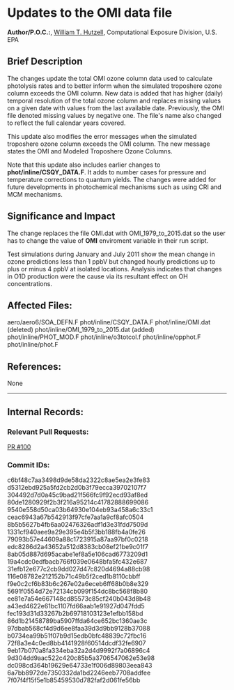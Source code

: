 # Updates to the OMI data file 
    
**Author/P.O.C.:**, [William T. Hutzell](mailto:hutzell.bill@epa.gov), Computational Exposure Division, U.S. EPA    
    
## Brief Description

The changes update the total OMI ozone column data used to calculate photolysis rates and to better inform when the
simulated troposhere ozone column exceeds the OMI column. New data is added that has higher (daily) temporal resolution
of the total ozone column and replaces missing values on a given date with values from the last available date.
Previously, the OMI file denoted missing values by negative one. The file's name also changed to reflect the full
calendar years covered.  

This update also modifies the error messages when the simulated troposhere ozone column exceeds the OMI column. The new
message states the OMI and Modeled Troposhere Ozone Columns.

Note that this update also includes earlier changes to **phot/inline/CSQY_DATA.F**. It adds to number cases for pressure
and temperature corrections to quantum yields. The changes were added for future developments in photochemical
mechanisms such as using CRI and MCM mechanisms.    
    
## Significance and Impact
    
The change replaces the file OMI.dat with OMI_1979_to_2015.dat so the user has to change the value of **OMI** enviroment 
variable in their run script.
    
Test simulations during January and July 2011 show the mean change in ozone predictions less than 1 ppbV but changed hourly
predictions up to plus or minus 4 ppbV at isolated locations. Analysis indicates that changes in O1D production were the
cause via its resultant effect on OH concentrations.  
    
## Affected Files:
    
aero/aero6/SOA_DEFN.F
phot/inline/CSQY_DATA.F
phot/inline/OMI.dat (deleted)
phot/inline/OMI_1979_to_2015.dat (added)
phot/inline/PHOT_MOD.F
phot/inline/o3totcol.f
phot/inline/opphot.F
phot/inline/phot.F

## References:    

None

-----
## Internal Records:
    
### Relevant Pull Requests:
  [PR #100](https://github.com/USEPA/CMAQ_Dev/pull/100)

### Commit IDs:
    
c6bf48c7aa3498d9de58da2322c8ae5ea2e3fe83
d5312ebd925a5fd2cb2d0b3f79ecca39702107f7
304492d7d0a45c9bad21f566fc9f92ecd93af8ed
80de1280929f2b3f216a95214c41782888699086
9540e558d50ca03b64930e104eb93a458a6c33c1
ceac6943a67b542913f97cfe7aa1a9cf8afc0504
8b5b5627b4fb6aa02476326adf1d3e31fdd7509d
1331cf940aee9a29e395e4b5f3bb188fb4a0fe26
79093b57e44609a88c1723915a87aa97bf0c0218
edc8286d2a43652a512d8383cb08ef21be9c01f7
8ab05d887d695acabe1ef8a5e106cad6773209d1
19a4cdc0edfbacb766f039e0648bfa5fc432e687
31efb12e677c2cb9dd027d47c820d4694a88cb98
116e08782e212152b71c49b5f2ced1b8110cbbff
f9e0c2cf6b83b6c267e02a6eceb6ff68b0b8e329
5691f0554d72e72134cb099f154dc8bc568f8b80
ee81e7a54e667148cd85573c85cf240b043d8b48
a43ed4622e61bc1107fd66aab1e91927d047fdd5
fec193d31d33267b2b69718103123e1efbb158bd
86d1b21458789ba5907ffda64ce652bc1360ae3c
97dbab568cf4d9d6ee8faa39d3d9bb9128b37088
b0734ea99b51f07b9d15edb0bfc48839c72fbc16
72f8a3e4c0ed8bb4141928f60514dcdf32fe6907
9eb17b070a8fa334eba32a2d4d9992f7a06896c4
9d304dd9aac522c420c85b5a3706547062e53e98
dc098cd364b19629e64733e1f006d89803eea843
6a7bb8972de7350332da1bd2246eeb7708addfee
7f07f4f15f5e1b85459530d782faf2d061fe56bb
    
